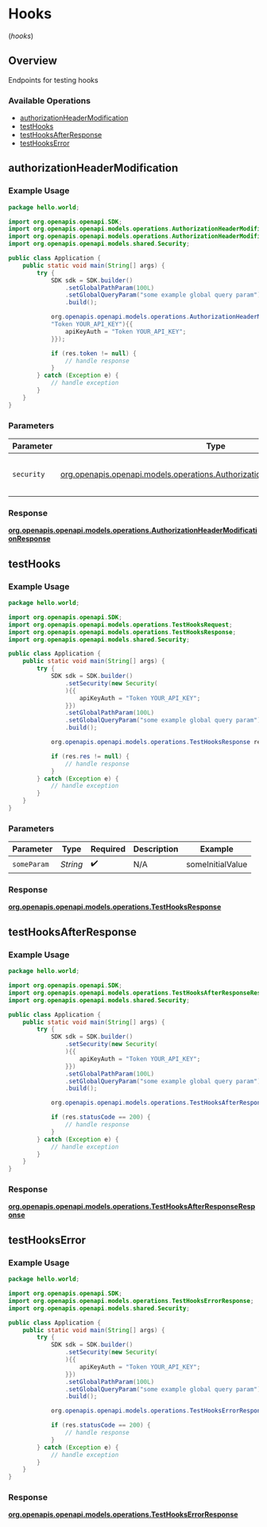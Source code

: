# Hooks
(*hooks*)

## Overview

Endpoints for testing hooks

### Available Operations

* [authorizationHeaderModification](#authorizationheadermodification)
* [testHooks](#testhooks)
* [testHooksAfterResponse](#testhooksafterresponse)
* [testHooksError](#testhookserror)

## authorizationHeaderModification

### Example Usage

```java
package hello.world;

import org.openapis.openapi.SDK;
import org.openapis.openapi.models.operations.AuthorizationHeaderModificationResponse;
import org.openapis.openapi.models.operations.AuthorizationHeaderModificationSecurity;
import org.openapis.openapi.models.shared.Security;

public class Application {
    public static void main(String[] args) {
        try {
            SDK sdk = SDK.builder()
                .setGlobalPathParam(100L)
                .setGlobalQueryParam("some example global query param")
                .build();

            org.openapis.openapi.models.operations.AuthorizationHeaderModificationResponse res = sdk.hooks.authorizationHeaderModification(new AuthorizationHeaderModificationSecurity(
            "Token YOUR_API_KEY"){{
                apiKeyAuth = "Token YOUR_API_KEY";
            }});

            if (res.token != null) {
                // handle response
            }
        } catch (Exception e) {
            // handle exception
        }
    }
}
```

### Parameters

| Parameter                                                                                                                                            | Type                                                                                                                                                 | Required                                                                                                                                             | Description                                                                                                                                          |
| ---------------------------------------------------------------------------------------------------------------------------------------------------- | ---------------------------------------------------------------------------------------------------------------------------------------------------- | ---------------------------------------------------------------------------------------------------------------------------------------------------- | ---------------------------------------------------------------------------------------------------------------------------------------------------- |
| `security`                                                                                                                                           | [org.openapis.openapi.models.operations.AuthorizationHeaderModificationSecurity](../../models/operations/AuthorizationHeaderModificationSecurity.md) | :heavy_check_mark:                                                                                                                                   | The security requirements to use for the request.                                                                                                    |


### Response

**[org.openapis.openapi.models.operations.AuthorizationHeaderModificationResponse](../../models/operations/AuthorizationHeaderModificationResponse.md)**


## testHooks

### Example Usage

```java
package hello.world;

import org.openapis.openapi.SDK;
import org.openapis.openapi.models.operations.TestHooksRequest;
import org.openapis.openapi.models.operations.TestHooksResponse;
import org.openapis.openapi.models.shared.Security;

public class Application {
    public static void main(String[] args) {
        try {
            SDK sdk = SDK.builder()
                .setSecurity(new Security(
                ){{
                    apiKeyAuth = "Token YOUR_API_KEY";
                }})
                .setGlobalPathParam(100L)
                .setGlobalQueryParam("some example global query param")
                .build();

            org.openapis.openapi.models.operations.TestHooksResponse res = sdk.hooks.testHooks("someInitialValue");

            if (res.res != null) {
                // handle response
            }
        } catch (Exception e) {
            // handle exception
        }
    }
}
```

### Parameters

| Parameter          | Type               | Required           | Description        | Example            |
| ------------------ | ------------------ | ------------------ | ------------------ | ------------------ |
| `someParam`        | *String*           | :heavy_check_mark: | N/A                | someInitialValue   |


### Response

**[org.openapis.openapi.models.operations.TestHooksResponse](../../models/operations/TestHooksResponse.md)**


## testHooksAfterResponse

### Example Usage

```java
package hello.world;

import org.openapis.openapi.SDK;
import org.openapis.openapi.models.operations.TestHooksAfterResponseResponse;
import org.openapis.openapi.models.shared.Security;

public class Application {
    public static void main(String[] args) {
        try {
            SDK sdk = SDK.builder()
                .setSecurity(new Security(
                ){{
                    apiKeyAuth = "Token YOUR_API_KEY";
                }})
                .setGlobalPathParam(100L)
                .setGlobalQueryParam("some example global query param")
                .build();

            org.openapis.openapi.models.operations.TestHooksAfterResponseResponse res = sdk.hooks.testHooksAfterResponse();

            if (res.statusCode == 200) {
                // handle response
            }
        } catch (Exception e) {
            // handle exception
        }
    }
}
```


### Response

**[org.openapis.openapi.models.operations.TestHooksAfterResponseResponse](../../models/operations/TestHooksAfterResponseResponse.md)**


## testHooksError

### Example Usage

```java
package hello.world;

import org.openapis.openapi.SDK;
import org.openapis.openapi.models.operations.TestHooksErrorResponse;
import org.openapis.openapi.models.shared.Security;

public class Application {
    public static void main(String[] args) {
        try {
            SDK sdk = SDK.builder()
                .setSecurity(new Security(
                ){{
                    apiKeyAuth = "Token YOUR_API_KEY";
                }})
                .setGlobalPathParam(100L)
                .setGlobalQueryParam("some example global query param")
                .build();

            org.openapis.openapi.models.operations.TestHooksErrorResponse res = sdk.hooks.testHooksError();

            if (res.statusCode == 200) {
                // handle response
            }
        } catch (Exception e) {
            // handle exception
        }
    }
}
```


### Response

**[org.openapis.openapi.models.operations.TestHooksErrorResponse](../../models/operations/TestHooksErrorResponse.md)**

